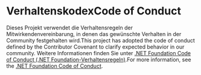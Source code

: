 # <a name="code-of-conduct"></a><span data-ttu-id="47536-101">Verhaltenskodex</span><span class="sxs-lookup"><span data-stu-id="47536-101">Code of Conduct</span></span>

<span data-ttu-id="47536-102">Dieses Projekt verwendet die Verhaltensregeln der Mitwirkendenvereinbarung, in denen das gewünschte Verhalten in der Community festgehalten wird.</span><span class="sxs-lookup"><span data-stu-id="47536-102">This project has adopted the code of conduct defined by the Contributor Covenant to clarify expected behavior in our community.</span></span>
<span data-ttu-id="47536-103">Weitere Informationen finden Sie unter [.NET Foundation Code of Conduct (.NET Foundation-Verhaltensregeln)](https://dotnetfoundation.org/code-of-conduct).</span><span class="sxs-lookup"><span data-stu-id="47536-103">For more information, see the [.NET Foundation Code of Conduct](https://dotnetfoundation.org/code-of-conduct).</span></span>
